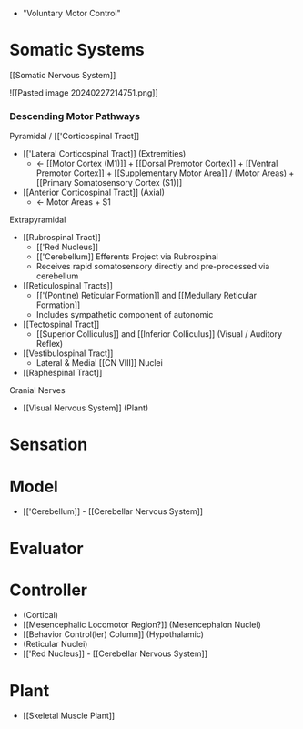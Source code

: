 - "Voluntary Motor Control"

# Somatic Systems
[[Somatic Nervous System]]

![[Pasted image 20240227214751.png]]
### Descending Motor Pathways
Pyramidal / [['Corticospinal Tract]]
- [['Lateral Corticospinal Tract]] (Extremities)
	- <- [[Motor Cortex (M1)]] + [[Dorsal Premotor Cortex]] + [[Ventral Premotor Cortex]] + [[Supplementary Motor Area]] / (Motor Areas) + [[Primary Somatosensory Cortex (S1)]] 
- [[Anterior Corticospinal Tract]] (Axial)
	- <- Motor Areas + S1

Extrapyramidal
- [[Rubrospinal Tract]]
	- [['Red Nucleus]]
	- [['Cerebellum]] Efferents Project via Rubrospinal
	- Receives rapid somatosensory directly and pre-processed via cerebellum
- [[Reticulospinal Tracts]]
	-  [['(Pontine) Reticular Formation]] and [[Medullary Reticular Formation]]
	- Includes sympathetic component of autonomic
- [[Tectospinal Tract]]
	- [[Superior Colliculus]] and [[Inferior Colliculus]] (Visual / Auditory Reflex)
- [[Vestibulospinal Tract]]
	- Lateral & Medial [[CN VIII]] Nuclei
- [[Raphespinal Tract]] 

Cranial Nerves
- [[Visual Nervous System]] (Plant)
# Sensation

# Model
- [['Cerebellum]] - [[Cerebellar Nervous System]]
# Evaluator
# Controller
- (Cortical)
- [[Mesencephalic Locomotor Region?]] (Mesencephalon Nuclei)
- [[Behavior Control(ler) Column]] (Hypothalamic)
- (Reticular Nuclei)
- [['Red Nucleus]] - [[Cerebellar Nervous System]]
# Plant
- [[Skeletal Muscle Plant]]